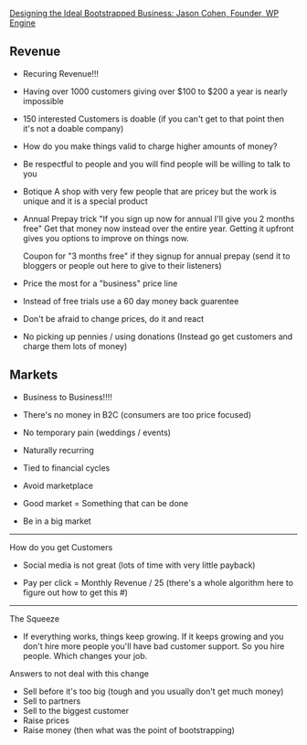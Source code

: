 [Designing the Ideal Bootstrapped Business: Jason Cohen, Founder, WP Engine](https://www.youtube.com/watch?v=otbnC2zE2rw&list=PLwcQbu9cKWclSZ5X1D2BFr3t4jBzpiSoi&index=2&t=0s)

## Revenue

- Recuring Revenue!!!

- Having over 1000 customers giving over $100 to $200 a year is nearly impossible

- 150 interested Customers is doable (if you can't get to that point then it's not a doable company)

- How do you make things valid to charge higher amounts of money?

- Be respectful to people and you will find people will be willing to talk to you

- Botique
    A shop with very few people that are pricey but the work is unique and it is a special product

- Annual Prepay trick
    "If you sign up now for annual I'll give you 2 months free"
    Get that money now instead over the entire year. Getting it upfront gives you options to improve on things now.

    Coupon for "3 months free" if they signup for annual prepay (send it to bloggers or people out here to give to their listeners)

- Price the most for a "business" price line

- Instead of free trials use a 60 day money back guarentee

- Don't be afraid to change prices, do it and react

- No picking up pennies / using donations (Instead go get customers and charge them lots of money)


## Markets

- Business to Business!!!!

- There's no money in B2C (consumers are too price focused)

- No temporary pain (weddings / events)

- Naturally recurring

- Tied to financial cycles

- Avoid marketplace

- Good market = Something that can be done

- Be in a big market

-----------------

How do you get Customers

- Social media is not great (lots of time with very little payback)

- Pay per click = Monthly Revenue / 25 (there's a whole algorithm here to figure out how to get this #)

------------------

The Squeeze

- If everything works, things keep growing. If it keeps growing and you don't hire more people you'll have bad customer support. So you hire people. Which changes your job.

Answers to not deal with this change
- Sell before it's too big (tough and you usually don't get much money)
- Sell to partners
- Sell to the biggest customer
- Raise prices
- Raise money (then what was the point of bootstrapping)


